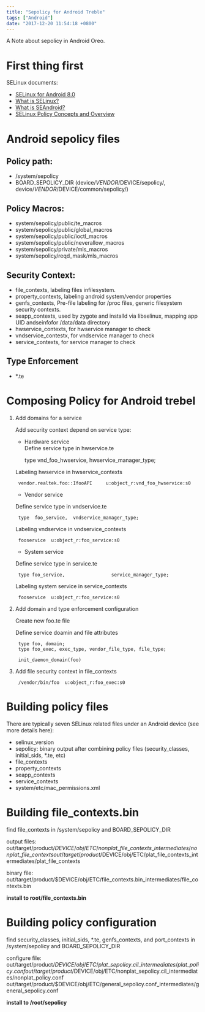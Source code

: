 ```yaml
---
title: "Sepolicy for Android Treble"
tags: ["Android"]
date: "2017-12-20 11:54:18 +0800"
---
```


A Note about sepolicy in Android Oreo.  

# First thing first

SELinux documents:

* [SELinux for Android 8.0](https://source.android.com/security/selinux/images/SELinux_Treble.pdf)  
* [What is SELinux?](https://access.redhat.com/documentation/en-us/red_hat_enterprise_linux/6/html/security-enhanced_linux/)  
* [What is SEAndroid?](https://source.android.com/security/selinux/)  
* [SELinux Policy Concepts and Overview](http://www.cse.psu.edu/~trj1/cse543-f07/slides/03-PolicyConcepts.pdf)  

# Android sepolicy files  

## Policy path:  

* /system/sepolicy   
* BOARD\_SEPOLICY\_DIR (device/$VENDOR/$DEVICE/sepolicy/, device/$VENDOR/$DEVICE/common/sepolicy/) 

## Policy Macros:

* system/sepolicy/public/te\_macros
* system/sepolicy/public/global\_macros
* system/sepolicy/public/ioctl\_macros
* system/sepolicy/public/neverallow\_macros
* system/sepolicy/private/mls\_macros
* system/sepolicy/reqd\_mask/mls\_macros

## Security Context:

* file\_contexts, labeling files infilesystem.  
* property\_contexts, labeling android system/vendor properties  
* genfs\_contexts, Pre-file labeling for /proc files, generic filesystem security contexts.  
* seapp\_contexts, used by zygote and installd via libselinux, mapping app UID andseinfofor /data/data directory  
* hwservice\_contexts, for hwservice manager to check  
* vndservice\_contestx, for vndservice manager to check  
* service\_contexts, for service manager to check  

## Type Enforcement

* \*.te

# Composing Policy for Android trebel  

1. Add domains for a service  

    Add security context depend on service type:  

    * Hardware service  
    Define service type in hwservice.te  

        type vnd_foo_hwservice, hwservice_manager_type;

    Labeling hwservice in hwservice\_contexts  

        vendor.realtek.foo::IfooAPI     u:object_r:vnd_foo_hwservice:s0

    * Vendor service  

    Define service type in vndservice.te  

        type  foo_service,  vndservice_manager_type;

    Labeling vndservice in vndservice\_contexts 

        fooservice  u:object_r:foo_service:s0

    * System service  
    
    Define service type in service.te  

        type foo_service,                 service_manager_type;
    
    Labeling system service in service\_contexts  

        fooservice  u:object_r:foo_service:s0

2. Add domain and type enforcement configuration  

    Create new foo.te file  

    Define service doamin and file attributes  

        type foo, domain;
        type foo_exec, exec_type, vendor_file_type, file_type;

        init_daemon_domain(foo)  


3. Add file security context in file\_contexts  

        /vendor/bin/foo  u:object_r:foo_exec:s0

# Building policy files  

There are typically seven SELinux related files under an Android device (see more details here):  

* selinux\_version  
* sepolicy: binary output after combining policy files (security\_classes, initial\_sids, \*.te, etc)  
* file\_contexts  
* property\_contexts  
* seapp\_contexts  
* service\_contexts  
* system/etc/mac\_permissions.xml  

# Building file\_contexts.bin  

find file\_contexts in /system/sepolicy and BOARD\_SEPOLICY\_DIR  

output files:  
out/target/product/$DEVICE/obj/ETC/nonplat\_file\_contexts\_intermediates/nonplat\_file\_contexts  
out/target/product/$DEVICE/obj/ETC/plat\_file\_contexts\_intermediates/plat\_file\_contexts  

binary file:  
out/target/product/$DEVICE/obj/ETC/file\_contexts.bin\_intermediates/file\_contexts.bin  

**install to root/file\_contexts.bin**  

# Building policy configuration  

find security\_classes, initial\_sids, \*.te, genfs\_contexts, and port\_contexts in /system/sepolicy and BOARD\_SEPOLICY\_DIR  

configure file:  
out/target/product/$DEVICE/obj/ETC/plat\_sepolicy.cil\_intermediates/plat\_policy.conf  
out/target/product/$DEVICE/obj/ETC/nonplat\_sepolicy.cil\_intermediates/nonplat\_policy.conf  
out/target/product/$DEVICE/obj/ETC/general\_sepolicy.conf\_intermediates/general\_sepolicy.conf  

**install to /root/sepolicy**  

